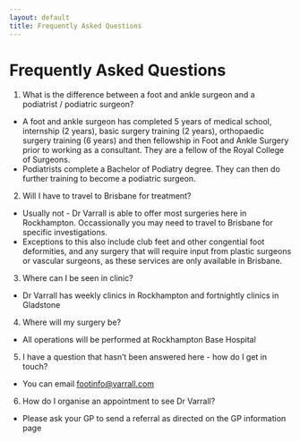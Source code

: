 ```yaml
---
layout: default
title: Frequently Asked Questions
---
```

# Frequently Asked Questions

1. What is the difference between a foot and ankle surgeon and a podiatrist / podiatric surgeon?
 - A foot and ankle surgeon has completed 5 years of medical school, internship (2 years), basic surgery training (2 years), orthopaedic surgery training (6 years) and then fellowship in Foot and Ankle Surgery prior to working as a consultant. They are a fellow of the Royal College of Surgeons. 
 - Podiatrists complete a Bachelor of Podiatry degree. They can then do further training to become a podiatric surgeon.
2. Will I have to travel to Brisbane for treatment?
- Usually not - Dr Varrall is able to offer most surgeries here in Rockhampton. Occassionally you may need to travel to Brisbane for specific investigations. 
 - Exceptions to this also include club feet and other congential foot deformities, and any surgery that will require input from plastic surgeons or vascular surgeons, as these services are only available in Brisbane.
3. Where can I be seen in clinic?
 - Dr Varrall has weekly clinics in Rockhampton and fortnightly clinics in Gladstone
4. Where will my surgery be?
 - All operations will be performed at Rockhampton Base Hospital
5. I have a question that hasn’t been answered here - how do I get in touch?
 - You can email footinfo@varrall.com 
6. How do I organise an appointment to see Dr Varrall?
 - Please ask your GP to send a referral as directed on the GP information page
